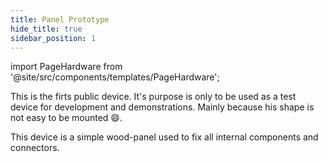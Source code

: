 ```yaml
---
title: Panel Prototype
hide_title: true
sidebar_position: 1
---
```


import PageHardware from '@site/src/components/templates/PageHardware';

<PageHardware
  name="Panel Prototype"
  code="panel_prototype" >

  This is the firts public device. It's purpose is only to be used as a test
  device for development and demonstrations. Mainly because his shape is not
  easy to be mounted 😄.

  This device is a simple wood-panel used to fix all internal components and
  connectors.

</PageHardware>
